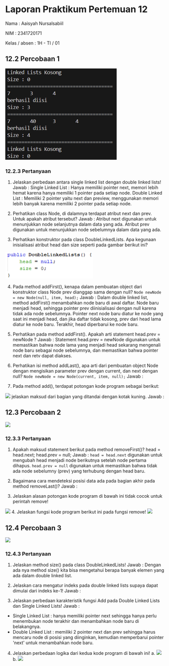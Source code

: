 # Laporan Praktikum Pertemuan 12
Nama          : Aaisyah Nursalsabiil

NIM           : 2341720171

Kelas / absen : 1H - TI / 01

## 12.2 Percobaan 1
<img src="Percobaan1.png">

### 12.2.3 Pertanyaan
1. Jelaskan perbedaan antara single linked list dengan double linked lists!
Jawab : 
Single Linked List : Hanya memiliki pointer next, memori lebih hemat karena hanya memiliki 1 pointer pada setiap node.
Double Linked List : Memiliki 2 pointer yaitu next dan preview, menggunakan memori lebih banyak karena memiliki 2 pointer pada setiap node.

2. Perhatikan class Node, di dalamnya terdapat atribut next dan prev. Untuk apakah atribut tersebut?
Jawab : 
Atribut next digunakan untuk menunjukkan node selanjutnya dalam data yang ada.
Atribut prev digunakan untuk menunjukkan node sebelumnya dalam data yang ada.

3. Perhatikan konstruktor pada class DoubleLinkedLists. Apa kegunaan inisialisasi atribut head dan size seperti pada gambar berikut ini?
<img src="Pertanyaan3.1.png">


4.  Pada method addFirst(), kenapa dalam pembuatan object dari konstruktor class Node prev dianggap sama dengan null?
``` Node newNode = new Node(null, item, head); ```
Jawab : 
Dalam double linked list, method addFirst() menambahkan node baru di awal daftar. Node baru menjadi head, sehingga pointer prev diinisialisasi dengan null karena tidak ada node sebelumnya. Pointer next node baru diatur ke node yang saat ini menjadi head, dan jika daftar tidak kosong, prev dari head lama diatur ke node baru. Terakhir, head diperbarui ke node baru.

5. Perhatikan pada method addFirst(). Apakah arti statement head.prev = newNode ?
Jawab : 
Statement head.prev = newNode digunakan untuk memastikan bahwa node lama yang menjadi head sekarang mengenali node baru sebagai node sebelumnya, dan memastikan bahwa pointer next dan retv dapat diakses.

6. Perhatikan isi method addLast(), apa arti dari pembuatan object Node dengan mengisikan parameter prev dengan current, dan next dengan null?
``` Node newNode = new Node(current, item, null); ```
Jawab : 


7. Pada method add(), terdapat potongan kode program sebagai berikut:
<img src="Pertanyaan7.1.png">
jelaskan maksud dari bagian yang ditandai dengan kotak kuning.
Jawab : 


## 12.3 Percobaan 2
<img src="Percobaan2.png">

### 12.3.3 Pertanyaan
1. Apakah maksud statement berikut pada method removeFirst()?
head = head.next;
head.prev = null;
Jawab : 
`head = head.next` digunakan untuk mengubah head menjadi node berikutnya setelah node pertama dihapus.
`head.prev = null` digunakan untuk memastikan bahwa tidak ada node sebelumny (prev) yang terhubung dengan head baru.

2. Bagaimana cara mendeteksi posisi data ada pada bagian akhir pada method removeLast()?
Jawab : 


3. Jelaskan alasan potongan kode program di bawah ini tidak cocok untuk perintah remove!
<img src="Pertanyaan3.2.png">
4. Jelaskan fungsi kode program berikut ini pada fungsi remove!
<img src="Pertanyaan4.2.png">

## 12.4 Percobaan 3
<img src="Percobaan3.png">

### 12.4.3 Pertanyaan
1. Jelaskan method size() pada class DoubleLinkedLists!
Jawab : 
Dengan ada nya method size() kita bisa mengetahui berapa banyak elemen yang ada dalam double linked list.

2. Jelaskan cara mengatur indeks pada double linked lists supaya dapat dimulai dari indeks ke-1!
Jawab :


3. Jelaskan perbedaan karakteristik fungsi Add pada Double Linked Lists dan Single Linked Lists!
Jawab : 
- Single Linked List : hanya memiliki pointer next sehingga hanya perlu menembukan node terakhir dan menambahkan node baru di belakangnya.
- Double Linked List : memiliki 2 pointer next dan prev sehingga harus mencaru node di posisi yang diinginkan, kemudian memperbarui pointer 'next' untuk menambahkan node baru.

4. Jelaskan perbedaan logika dari kedua kode program di bawah ini!
    a. <img src="Pertanyaan4a.png">
    b. <img src="Pertanyaan4b.png">